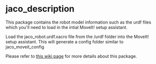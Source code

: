 # jaco_description


This package contains the robot model information such as the urdf files which you'll need to load in the intial MoveIt! setup assistant. 


Load the jaco_robot.urdf.xacro file from the /urdf folder into the MoveIt! setup assistant. This will generate a config folder similar to jaco_moveit_config


Please refer to [this wiki page](https://github.com/JenniferBuehler/jaco-arm-pkgs/wiki/The-Jaco-URDF-model) for 
more details about this package.
